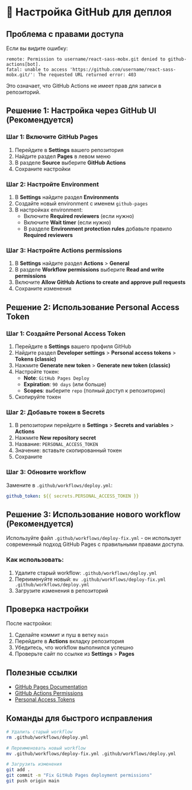 # 🔧 Настройка GitHub для деплоя

## Проблема с правами доступа

Если вы видите ошибку:
```
remote: Permission to username/react-sass-mobx.git denied to github-actions[bot].
fatal: unable to access 'https://github.com/username/react-sass-mobx.git/': The requested URL returned error: 403
```

Это означает, что GitHub Actions не имеет прав для записи в репозиторий.

## Решение 1: Настройка через GitHub UI (Рекомендуется)

### Шаг 1: Включите GitHub Pages
1. Перейдите в **Settings** вашего репозитория
2. Найдите раздел **Pages** в левом меню
3. В разделе **Source** выберите **GitHub Actions**
4. Сохраните настройки

### Шаг 2: Настройте Environment
1. В **Settings** найдите раздел **Environments**
2. Создайте новый environment с именем `github-pages`
3. В настройках environment:
   - Включите **Required reviewers** (если нужно)
   - Включите **Wait timer** (если нужно)
   - В разделе **Environment protection rules** добавьте правило **Required reviewers**

### Шаг 3: Настройте Actions permissions
1. В **Settings** найдите раздел **Actions** > **General**
2. В разделе **Workflow permissions** выберите **Read and write permissions**
3. Включите **Allow GitHub Actions to create and approve pull requests**
4. Сохраните изменения

## Решение 2: Использование Personal Access Token

### Шаг 1: Создайте Personal Access Token
1. Перейдите в **Settings** вашего профиля GitHub
2. Найдите раздел **Developer settings** > **Personal access tokens** > **Tokens (classic)**
3. Нажмите **Generate new token** > **Generate new token (classic)**
4. Настройте токен:
   - **Note**: `GitHub Pages Deploy`
   - **Expiration**: `90 days` (или больше)
   - **Scopes**: выберите `repo` (полный доступ к репозиторию)
5. Скопируйте токен

### Шаг 2: Добавьте токен в Secrets
1. В репозитории перейдите в **Settings** > **Secrets and variables** > **Actions**
2. Нажмите **New repository secret**
3. Название: `PERSONAL_ACCESS_TOKEN`
4. Значение: вставьте скопированный токен
5. Сохраните

### Шаг 3: Обновите workflow
Замените в `.github/workflows/deploy.yml`:
```yaml
github_token: ${{ secrets.PERSONAL_ACCESS_TOKEN }}
```

## Решение 3: Использование нового workflow (Рекомендуется)

Используйте файл `.github/workflows/deploy-fix.yml` - он использует современный подход GitHub Pages с правильными правами доступа.

### Как использовать:
1. Удалите старый workflow: `.github/workflows/deploy.yml`
2. Переименуйте новый: `mv .github/workflows/deploy-fix.yml .github/workflows/deploy.yml`
3. Загрузите изменения в репозиторий

## Проверка настройки

После настройки:
1. Сделайте коммит и пуш в ветку `main`
2. Перейдите в **Actions** вкладку репозитория
3. Убедитесь, что workflow выполнился успешно
4. Проверьте сайт по ссылке из **Settings** > **Pages**

## Полезные ссылки

- [GitHub Pages Documentation](https://docs.github.com/en/pages)
- [GitHub Actions Permissions](https://docs.github.com/en/actions/security-guides/automatic-token-authentication)
- [Personal Access Tokens](https://docs.github.com/en/authentication/keeping-your-account-and-data-secure/creating-a-personal-access-token)

## Команды для быстрого исправления

```bash
# Удалить старый workflow
rm .github/workflows/deploy.yml

# Переименовать новый workflow
mv .github/workflows/deploy-fix.yml .github/workflows/deploy.yml

# Загрузить изменения
git add .
git commit -m "Fix GitHub Pages deployment permissions"
git push origin main
```
